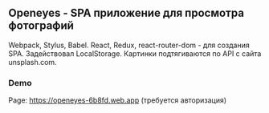 <h2>Openeyes - SPA приложение для просмотра фотографий</h2>
<p>Webpack, Stylus, Babel. React, Redux, react-router-dom - для создания SPA. Задействовал LocalStorage. Картинки подтягиваются по API с сайта unsplash.com.</p>

<h3>Demo</h3>
<p>Page: <a href="https://openeyes-6b8fd.web.app" target="_blank" el= "noopener">https://openeyes-6b8fd.web.app</a> (требуется авторизация)</p>
